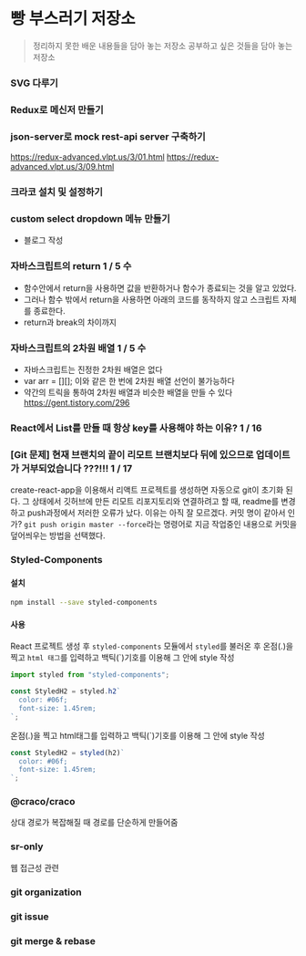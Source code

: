 # 빵 부스러기 저장소

> 정리하지 못한 배운 내용들을 담아 놓는 저장소
> 공부하고 싶은 것들을 담아 놓는 저장소

### SVG 다루기

### Redux로 메신저 만들기

### json-server로 mock rest-api server 구축하기

https://redux-advanced.vlpt.us/3/01.html
https://redux-advanced.vlpt.us/3/09.html

### 크라코 설치 및 설정하기

### custom select dropdown 메뉴 만들기

- 블로그 작성

### 자바스크립트의 return 1 / 5 수

- 함수안에서 return을 사용하면 값을 반환하거나 함수가 종료되는 것을 알고 있었다.
- 그러나 함수 밖에서 return을 사용하면 아래의 코드를 동작하지 않고 스크립트 자체를 종료한다.
- return과 break의 차이까지

### 자바스크립트의 2차원 배열 1 / 5 수

- 자바스크립트는 진정한 2차원 배열은 없다
- var arr = [][]; 이와 같은 한 번에 2차원 배열 선언이 불가능하다
- 약간의 트릭을 통하여 2차원 배열과 비슷한 배열을 만들 수 있다
  https://gent.tistory.com/296

### React에서 List를 만들 때 항상 key를 사용해야 하는 이유? 1 / 16

### [Git 문제] 현재 브랜치의 끝이 리모트 브랜치보다 뒤에 있으므로 업데이트가 거부되었습니다 ???!!! 1 / 17

create-react-app을 이용해서 리액트 프로젝트를 생성하면 자동으로 git이 초기화 된다. 그 상태에서 깃허브에 만든 리모트 리포지토리와 연결하려고 할 때, readme를 변경하고 push과정에서 저러한 오류가 났다.
이유는 아직 잘 모르겠다. 커밋 명이 같아서 인가?
`git push origin master --force`라는 명령어로 지금 작업중인 내용으로 커밋을 덮어씌우는 방법을 선택했다.

### Styled-Components

#### 설치

```bash
npm install --save styled-components
```

#### 사용

React 프로젝트 생성 후 `styled-components` 모듈에서 `styled`를 불러온 후 온점(.)을 찍고 `html 태그`를 입력하고 백틱(`)기호를 이용해 그 안에 style 작성

```jsx
import styled from "styled-components";

const StyledH2 = styled.h2`
  color: #06f;
  font-size: 1.45rem;
`;
```

온점(.)을 찍고 html태그를 입력하고 백틱(`)기호를 이용해 그 안에 style 작성

```jsx
const StyledH2 = styled(h2)`
  color: #06f;
  font-size: 1.45rem;
`;
```

### @craco/craco

상대 경로가 복잡해질 때 경로를 단순하게 만들어줌

### sr-only

웹 접근성 관련

### git organization

### git issue

### git merge & rebase
